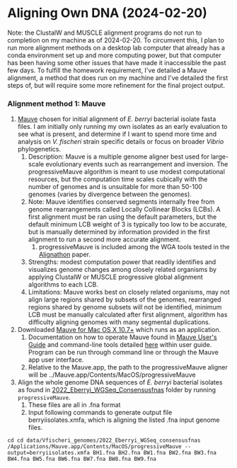 # Aligning Own DNA (2024-02-20)

Note: the ClustalW and MUSCLE alignment programs do not run to completion on my machine as of 2024-02-20. To circumvent this, I plan to run more alignment methods on a desktop lab computer that already has a conda environment set up and more computing power, but that computer has been having some other issues that have made it inaccessible the past few days. To fulfill the homework requirement, I've detailed a Mauve alignment, a method that does run on my machine and I've detailed the first steps of, but will require some more refinement for the final project output. 

### Alignment method 1: Mauve 
1. [Mauve](https://darlinglab.org/mauve/mauve.html) chosen for initial alignment of *E. berryi* bacterial isolate fasta files. I am initially only running my own isolates as an early evaluation to see what is present, and determine if I want to spend more time and analysis on *V. fischeri* strain specific details or focus on broader *Vibrio* phylogenetics. 
   1. Description: Mauve is a multiple genome aligner best used for large-scale evolutionary events such as rearrangement and inversion. The progressiveMauve algorithm is meant to use modest computational resources, but the computation time scales cubically with the number of genomes and is unsuitable for more than 50-100 genomes (varies by divergence between the genomes). 
   2. Note: Mauve identifies conserved segments internally free from genome rearrangements called Locally Collinear Blocks (LCBs). A first alignment must be ran using the default parameters, but the default minimum LCB weight of 3 is typically too low to be accurate, but is manually determined by information provided in the first alignment to run a second more accurate alignment. 
      1. progressiveMauve is included among the WGA tools tested in the [Alignathon](https://www.ncbi.nlm.nih.gov/pmc/articles/PMC4248324/) paper.
   3. Strengths: modest computation power that readily identifies and visualizes genome changes among closely related organisms by applying ClustalW or MUSCLE progressive global alignment algorithms to each LCB. 
   4. Limitations: Mauve works best on closely related organisms, may not align large regions shared by subsets of the genomes, rearranged regions shared by genome subsets will not be identified, minimum LCB must be manually calculated after first alignment, algorithm has difficulty aligning genomes with many segmental duplications. 
2. Downloaded [Mauve for Mac OS X 10.7+](https://darlinglab.org/mauve/download.html) which runs as an application. 
   1. Documentation on how to operate Mauve found in [Mauve User's Guide](https://darlinglab.org/mauve/user-guide/introduction.html) and command-line tools detailed [here](https://darlinglab.org/mauve/user-guide/progressivemauve.html) within user guide. Program can be run through command line or through the Mauve app user interface. 
   2. Relative to the Mauve.app, the path to the progressiveMauve aligner will be ../Mauve.app/Contents/MacOS/progressiveMauve
3. Align the whole genome DNA sequences of *E. berryi* bacterial isolates as found in [2022_Eberryi_WGSeq_Consensusfnas](../data/Vfischeri_genomes/2022_Eberryi_WGSeq_consensusfnas) folder by running `progressiveMauve`.
   1. These files are all in .fna format 
   2. Input following commands to generate output file berryiisolates.xmfa, which is aligning the listed .fna input genome files. 
```shell
cd cd data/Vfischeri_genomes/2022_Eberryi_WGSeq_consensusfnas
/Applications/Mauve.app/Contents/MacOS/progressiveMauve --output=berryiisolates.xmfa BH1.fna BH2.fna BW1.fna BW2.fna BW3.fna BW4.fna BW5.fna BW6.fna BW7.fna BW8.fna BW9.fna
```